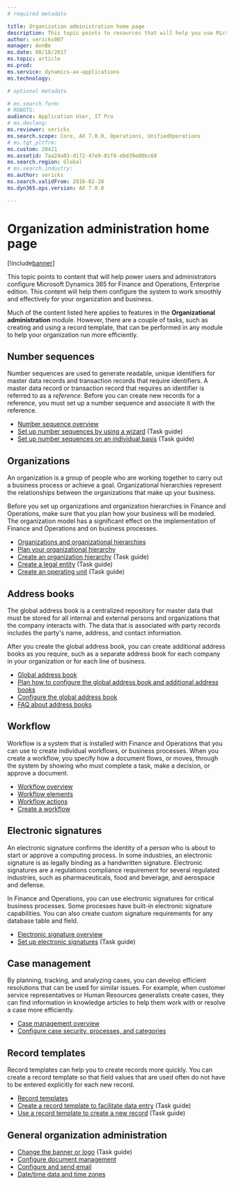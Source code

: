 ```yaml
---
# required metadata

title: Organization administration home page
description: This topic points to resources that will help you use Microsoft Dynamics 365 for Finance and Operations, Enterprise edition in your organization.
author: sericks007
manager: AnnBe
ms.date: 08/18/2017
ms.topic: article
ms.prod: 
ms.service: dynamics-ax-applications
ms.technology: 

# optional metadata

# ms.search.form: 
# ROBOTS: 
audience: Application User, IT Pro
# ms.devlang: 
ms.reviewer: sericks
ms.search.scope: Core, AX 7.0.0, Operations, UnifiedOperations
# ms.tgt_pltfrm: 
ms.custom: 20421
ms.assetid: 7aa24a03-d172-47e9-81f8-ebd39e80bc60
ms.search.region: Global
# ms.search.industry: 
ms.author: sericks
ms.search.validFrom: 2016-02-28
ms.dyn365.ops.version: AX 7.0.0

---
```


# Organization administration home page

[!include[banner](../includes/banner.md)]


This topic points to content that will help power users and administrators configure Microsoft Dynamics 365 for Finance and Operations, Enterprise edition. This content will help them configure the system to work smoothly and effectively for your organization and business.

Much of the content listed here applies to features in the **Organizational administration** module. However, there are a couple of tasks, such as creating and using a record template, that can be performed in any module to help your organization run more efficiently. 

Number sequences
----------------
Number sequences are used to generate readable, unique identifiers for master data records and transaction records that require identifiers. A master data record or transaction record that requires an identifier is referred to as a *reference*. Before you can create new records for a reference, you must set up a number sequence and associate it with the reference.

-   [Number sequence overview](number-sequence-overview.md)
-   [Set up number sequences by using a wizard](/dynamics365/unified-operations/fin-and-ops/organization-administration/tasks/set-up-number-sequences-wizard) (Task guide)
-   [Set up number sequences on an individual basis](/dynamics365/unified-operations/fin-and-ops/organization-administration/tasks/set-up-number-sequences-individual-basis) (Task guide)

## Organizations
An organization is a group of people who are working together to carry out a business process or achieve a goal. Organizational hierarchies represent the relationships between the organizations that make up your business.

Before you set up organizations and organization hierarchies in Finance and Operations, make sure that you plan how your business will be modeled. The organization model has a significant effect on the implementation of Finance and Operations and on business processes.

-   [Organizations and organizational hierarchies](organizations-organizational-hierarchies.md)
-   [Plan your organizational hierarchy](plan-organizational-hierarchy.md)
-   [Create an organization hierarchy](/dynamics365/unified-operations/fin-and-ops/organization-administration/tasks/create-organization-hierarchy) (Task guide)
-   [Create a legal entity](/dynamics365/unified-operations/fin-and-ops/organization-administration/tasks/create-legal-entity) (Task guide)
-   [Create an operating unit](/dynamics365/unified-operations/fin-and-ops/organization-administration/tasks/create-operating-unit) (Task guide)

## Address books
The global address book is a centralized repository for master data that must be stored for all internal and external persons and organizations that the company interacts with. The data that is associated with party records includes the party's name, address, and contact information. 

After you create the global address book, you can create additional address books as you require, such as a separate address book for each company in your organization or for each line of business. 

-   [Global address book](overview-global-address-book.md)
-   [Plan how to configure the global address book and additional address books](plan-configuration-global-address-book-additional-address-books.md)
- [Configure the global address book](./tasks/configure-global-address-book.md)
-   [FAQ about address books](qa-address-books.md)


## Workflow
Workflow is a system that is installed with Finance and Operations that you can use to create individual workflows, or business processes. When you create a workflow, you specify how a document flows, or moves, through the system by showing who must complete a task, make a decision, or approve a document. 

-   [Workflow overview](overview-workflow-system.md)
-   [Workflow elements](workflow-elements.md)
-   [Workflow actions](workflow-actions.md)
-   [Create a workflow](create-workflow.md)

## Electronic signatures
An electronic signature confirms the identity of a person who is about to start or approve a computing process. In some industries, an electronic signature is as legally binding as a handwritten signature. Electronic signatures are a regulations compliance requirement for several regulated industries, such as pharmaceuticals, food and beverage, and aerospace and defense.

In Finance and Operations, you can use electronic signatures for critical business processes. Some processes have built-in electronic signature capabilities. You can also create custom signature requirements for any database table and field.

-   [Electronic signature overview](electronic-signature-overview.md)
-   [Set up electronic signatures](/dynamics365/unified-operations/fin-and-ops/organization-administration/tasks/set-up-electronic-signatures) (Task guide)

## Case management
By planning, tracking, and analyzing cases, you can develop efficient resolutions that can be used for similar issues. For example, when customer service representatives or Human Resources generalists create cases, they can find information in knowledge articles to help them work with or resolve a case more efficiently. 

-   [Case management overview](cases.md)
-   [Configure case security, processes, and categories](plan-case-management.md)

## Record templates
Record templates can help you to create records more quickly. You can create a record template so that field values that are used often do not have to be entered explicitly for each new record. 

-   [Record templates](record-templates.md)
- [Create a record template to facilitate data entry](/dynamics365/unified-operations/dev-itpro/data-entities/tasks/create-record-template-facilitate-data-entry) (Task guide)
- [Use a record template to create a new record](/dynamics365/unified-operations/dev-itpro/data-entities/tasks/use-record-template-new-record) (Task guide)

## General organization administration
-   [Change the banner or logo](/dynamics365/unified-operations/fin-and-ops/get-started/tasks/change-banner-or-logo) (Task guide)
- [Configure document management](configure-document-management.md)
- [Configure and send email](configure-email.md)
-   [Date/time data and time zones](date-time-zones.md)








